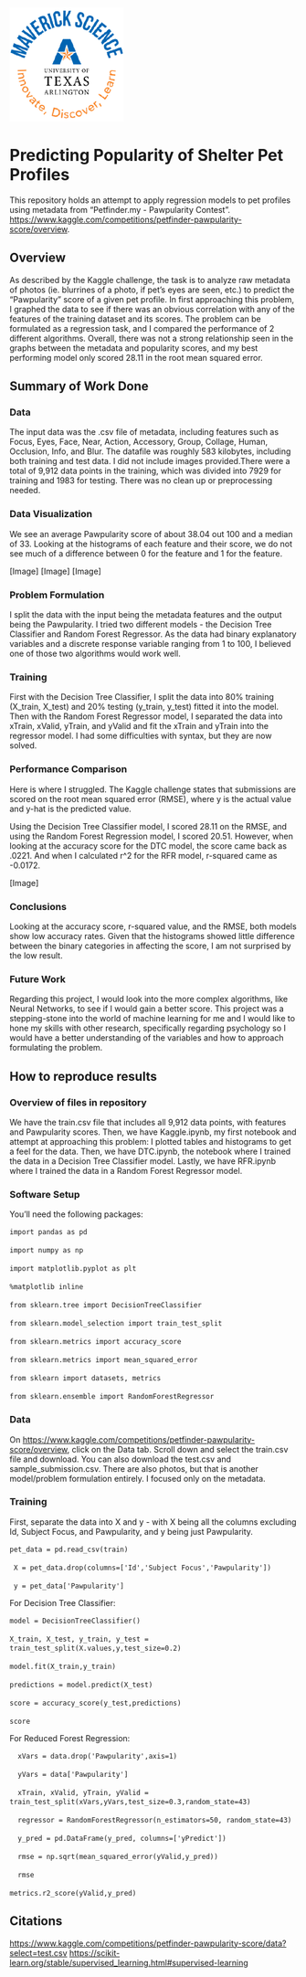 ![](UTA-DataScience-Logo.png)

# Predicting Popularity of Shelter Pet Profiles
This repository holds an attempt to apply regression models to pet profiles using metadata from “Petfinder.my - Pawpularity Contest”. https://www.kaggle.com/competitions/petfinder-pawpularity-score/overview.

## Overview
As described by the Kaggle challenge, the task is to analyze raw metadata of photos (ie. blurrines of a photo, if pet’s eyes are seen, etc.) to predict the “Pawpularity” score of a given pet profile. In first approaching this problem, I graphed the data to see if there was an obvious correlation with any of the features of the training dataset and its scores. The problem can be formulated as a regression task, and I compared the performance of 2 different algorithms. Overall, there was not a strong relationship seen in the graphs between the metadata and popularity scores, and my best performing model only scored 28.11 in the root mean squared error.

## Summary of Work Done
### Data
The input data was the .csv file of metadata, including features such as Focus, Eyes, Face, Near, Action, Accessory, Group, Collage, Human, Occlusion, Info, and Blur. The datafile was roughly 583 kilobytes, including both training and test data. I did not include images provided.There were a total of 9,912 data points in the training, which was divided into 7929 for training and 1983 for testing. There was no clean up or preprocessing needed.

### Data Visualization
We see an average Pawpularity score of about 38.04 out 100 and a median of 33. Looking at the histograms of each feature and their score, we do not see much of a difference between 0 for the feature and 1 for the feature.

[Image] [Image] [Image]

### Problem Formulation
I split the data with the input being the metadata features and the output being the Pawpularity. I tried two different models - the Decision Tree Classifier and Random Forest Regressor. As the data had binary explanatory variables and a discrete response variable ranging from 1 to 100, I believed one of those two algorithms would work well.

### Training 
First with the Decision Tree Classifier, I split the data into 80% training (X_train, X_test) and 20% testing (y_train, y_test) fitted it into the model. Then with the Random Forest Regressor model, I separated the data into xTrain, xValid, yTrain, and yValid and fit the xTrain and yTrain into the regressor model. I had some difficulties with syntax, but they are now solved.

### Performance Comparison
Here is where I struggled. The Kaggle challenge states that submissions are scored on the root mean squared error (RMSE), where y is the actual value and y-hat is the predicted value.

Using the Decision Tree Classifier model, I scored 28.11 on the RMSE, and using the Random Forest Regression model, I scored 20.51. However, when looking at the accuracy score for the DTC model, the score came back as .0221. And when I calculated r^2 for the RFR model, r-squared came as -0.0172. 

[Image]

### Conclusions
Looking at the accuracy score, r-squared value, and the RMSE, both models show low accuracy rates. Given that the histograms showed little difference between the binary categories in affecting the score, I am not surprised by the low result.

### Future Work
Regarding this project, I would look into the more complex algorithms, like Neural Networks, to see if I would gain a better score. This project was a stepping-stone into the world of machine learning for me and I would like to hone my skills with other research, specifically regarding psychology so I would have a better understanding of the variables and how to approach formulating the problem.

## How to reproduce results
### Overview of files in repository
We have the train.csv file that includes all 9,912 data points, with features and Pawpularity scores. Then, we have Kaggle.ipynb, my first notebook and attempt at approaching this problem: I plotted tables and histograms to get a feel for the data. Then, we have DTC.ipynb, the notebook where I trained the data in a Decision Tree Classifier model. Lastly, we have RFR.ipynb where I trained the data in a Random Forest Regressor model.

### Software Setup
You’ll need the following packages:

  	import pandas as pd
  
  	import numpy as np
  
  	import matplotlib.pyplot as plt
  
 	%matplotlib inline
  
  	from sklearn.tree import DecisionTreeClassifier
  
  	from sklearn.model_selection import train_test_split
  
  	from sklearn.metrics import accuracy_score
  
  	from sklearn.metrics import mean_squared_error
  
  	from sklearn import datasets, metrics
  
 	from sklearn.ensemble import RandomForestRegressor

### Data
On https://www.kaggle.com/competitions/petfinder-pawpularity-score/overview, click on the Data tab. Scroll down and select the train.csv file and download. You can also download the test.csv and sample_submission.csv. There are also photos, but that is another model/problem formulation entirely. I focused only on the metadata.

### Training
First, separate the data into X and y - with X being all the columns excluding Id, Subject Focus, and Pawpularity, and y being just Pawpularity.
  
  	pet_data = pd.read_csv(train)
  
 	 X = pet_data.drop(columns=['Id','Subject Focus','Pawpularity'])
  
 	 y = pet_data['Pawpularity']

For Decision Tree Classifier:
	
 	model = DecisionTreeClassifier()

 	X_train, X_test, y_train, y_test = train_test_split(X.values,y,test_size=0.2)

  	model.fit(X_train,y_train)
  
  	predictions = model.predict(X_test)

	score = accuracy_score(y_test,predictions)
  
  	score

For Reduced Forest Regression:

	  xVars = data.drop('Pawpularity',axis=1)
	  
	  yVars = data['Pawpularity']
	
	  xTrain, xValid, yTrain, yValid = train_test_split(xVars,yVars,test_size=0.3,random_state=43)
	
	  regressor = RandomForestRegressor(n_estimators=50, random_state=43)
	  
	  y_pred = pd.DataFrame(y_pred, columns=['yPredict'])
	
	  rmse = np.sqrt(mean_squared_error(yValid,y_pred))
	  
	  rmse

  	metrics.r2_score(yValid,y_pred)

## Citations
https://www.kaggle.com/competitions/petfinder-pawpularity-score/data?select=test.csv
https://scikit-learn.org/stable/supervised_learning.html#supervised-learning

